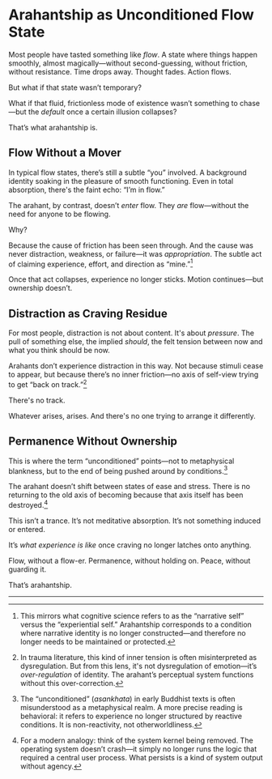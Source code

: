 # Arahantship as Unconditioned Flow State

Most people have tasted something like *flow*. A state where things happen smoothly, almost magically—without second-guessing, without friction, without resistance. Time drops away. Thought fades. Action flows.

But what if that state wasn’t temporary?

What if that fluid, frictionless mode of existence wasn’t something to chase—but the *default* once a certain illusion collapses?

That’s what arahantship is.

## Flow Without a Mover

In typical flow states, there’s still a subtle “you” involved. A background identity soaking in the pleasure of smooth functioning. Even in total absorption, there's the faint echo: “I’m in flow.”

The arahant, by contrast, doesn’t *enter* flow. They *are* flow—without the need for anyone to be flowing.

Why?

Because the cause of friction has been seen through. And the cause was never distraction, weakness, or failure—it was *appropriation*. The subtle act of claiming experience, effort, and direction as “mine.”[^1]

Once that act collapses, experience no longer sticks. Motion continues—but ownership doesn’t.

## Distraction as Craving Residue

For most people, distraction is not about content. It's about *pressure*. The pull of something else, the implied *should*, the felt tension between now and what you think should be now.

Arahants don’t experience distraction in this way. Not because stimuli cease to appear, but because there’s no inner friction—no axis of self-view trying to get “back on track.”[^2]

There's no track.

Whatever arises, arises. And there's no one trying to arrange it differently.

## Permanence Without Ownership

This is where the term “unconditioned” points—not to metaphysical blankness, but to the end of being pushed around by conditions.[^3]

The arahant doesn’t shift between states of ease and stress. There is no returning to the old axis of becoming because that axis itself has been destroyed.[^4]

This isn’t a trance. It’s not meditative absorption. It’s not something induced or entered.

It’s *what experience is like* once craving no longer latches onto anything.

Flow, without a flow-er. Permanence, without holding on. Peace, without guarding it.

That’s arahantship.

---

[^1]: This mirrors what cognitive science refers to as the “narrative self” versus the “experiential self.” Arahantship corresponds to a condition where narrative identity is no longer constructed—and therefore no longer needs to be maintained or protected.

[^2]: In trauma literature, this kind of inner tension is often misinterpreted as dysregulation. But from this lens, it's not dysregulation of emotion—it’s *over-regulation* of identity. The arahant’s perceptual system functions without this over-correction.

[^3]: The “unconditioned” (*asankhata*) in early Buddhist texts is often misunderstood as a metaphysical realm. A more precise reading is behavioral: it refers to experience no longer structured by reactive conditions. It is non-reactivity, not otherworldliness.

[^4]: For a modern analogy: think of the system kernel being removed. The operating system doesn’t crash—it simply no longer runs the logic that required a central user process. What persists is a kind of system output without agency.
